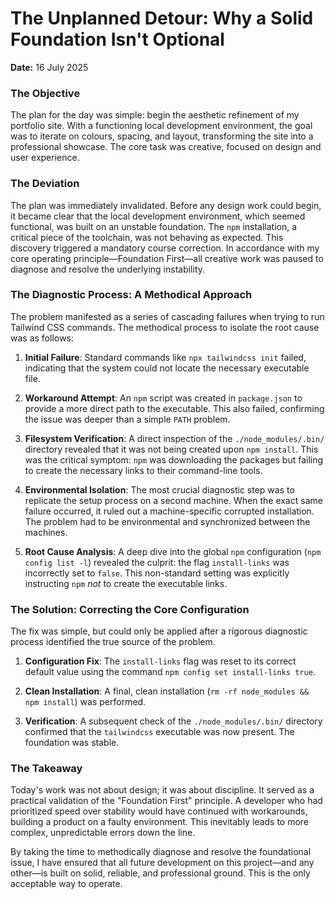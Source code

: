# The Unplanned Detour: Why a Solid Foundation Isn't Optional

**Date:** 16 July 2025

### The Objective

The plan for the day was simple: begin the aesthetic refinement of my portfolio site. With a functioning local development environment, the goal was to iterate on colours, spacing, and layout, transforming the site into a professional showcase. The core task was creative, focused on design and user experience.

### The Deviation

The plan was immediately invalidated. Before any design work could begin, it became clear that the local development environment, which seemed functional, was built on an unstable foundation. The `npm` installation, a critical piece of the toolchain, was not behaving as expected. This discovery triggered a mandatory course correction. In accordance with my core operating principle—Foundation First—all creative work was paused to diagnose and resolve the underlying instability.

### The Diagnostic Process: A Methodical Approach

The problem manifested as a series of cascading failures when trying to run Tailwind CSS commands. The methodical process to isolate the root cause was as follows:

1. **Initial Failure**: Standard commands like `npx tailwindcss init` failed, indicating that the system could not locate the necessary executable file.

2. **Workaround Attempt**: An `npm` script was created in `package.json` to provide a more direct path to the executable. This also failed, confirming the issue was deeper than a simple `PATH` problem.

3. **Filesystem Verification**: A direct inspection of the `./node_modules/.bin/` directory revealed that it was not being created upon `npm install`. This was the critical symptom: `npm` was downloading the packages but failing to create the necessary links to their command-line tools.

4. **Environmental Isolation**: The most crucial diagnostic step was to replicate the setup process on a second machine. When the exact same failure occurred, it ruled out a machine-specific corrupted installation. The problem had to be environmental and synchronized between the machines.

5. **Root Cause Analysis**: A deep dive into the global `npm` configuration (`npm config list -l`) revealed the culprit: the flag `install-links` was incorrectly set to `false`. This non-standard setting was explicitly instructing `npm` *not* to create the executable links.

### The Solution: Correcting the Core Configuration

The fix was simple, but could only be applied after a rigorous diagnostic process identified the true source of the problem.

1. **Configuration Fix**: The `install-links` flag was reset to its correct default value using the command `npm config set install-links true`.

2. **Clean Installation**: A final, clean installation (`rm -rf node_modules && npm install`) was performed.

3. **Verification**: A subsequent check of the `./node_modules/.bin/` directory confirmed that the `tailwindcss` executable was now present. The foundation was stable.

### The Takeaway

Today's work was not about design; it was about discipline. It served as a practical validation of the "Foundation First" principle. A developer who had prioritized speed over stability would have continued with workarounds, building a product on a faulty environment. This inevitably leads to more complex, unpredictable errors down the line.

By taking the time to methodically diagnose and resolve the foundational issue, I have ensured that all future development on this project—and any other—is built on solid, reliable, and professional ground. This is the only acceptable way to operate.